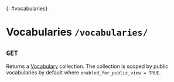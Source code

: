 {: #vocabularies}
# Vocabularies `/vocabularies/`

## `GET`

Returns a [Vocabulary](vocabulary.html) collection. The collection is scoped by public vocabularies by default where `enabled_for_public_view = TRUE`.

